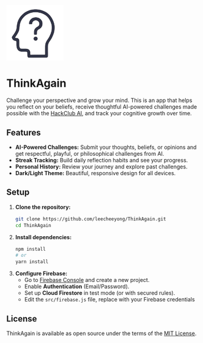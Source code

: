 <img src="/public/logo.png" width="150">

# ThinkAgain

Challenge your perspective and grow your mind. This is an app that helps you reflect on your beliefs, receive thoughtful AI-powered challenges made possible with the [HackClub AI](https://ai.hackclub.com), and track your cognitive growth over time.

## Features
- **AI-Powered Challenges:** Submit your thoughts, beliefs, or opinions and get respectful, playful, or philosophical challenges from AI.
- **Streak Tracking:** Build daily reflection habits and see your progress.
- **Personal History:** Review your journey and explore past challenges.
- **Dark/Light Theme:** Beautiful, responsive design for all devices.

## Setup

1. **Clone the repository:**
   ```bash
   git clone https://github.com/leecheeyong/ThinkAgain.git
   cd ThinkAgain
   ```
2. **Install dependencies:**
   ```bash
   npm install
   # or
   yarn install
   ```
3. **Configure Firebase:**
   - Go to [Firebase Console](https://console.firebase.google.com/) and create a new project.
   - Enable **Authentication** (Email/Password).
   - Set up **Cloud Firestore** in test mode (or with secured rules).
   - Edit the `src/firebase.js` file, replace with your Firebase credentials

## License

ThinkAgain is available as open source under the terms of the [MIT License](https://github.com/leecheeyong/ThinkAgain/blob/main/LICENSE).
